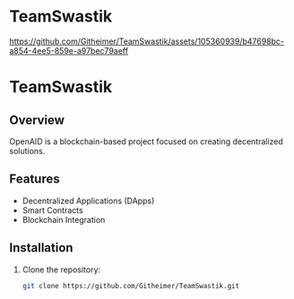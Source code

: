 ﻿# TeamSwastik


https://github.com/Githeimer/TeamSwastik/assets/105360939/b47698bc-a854-4ee5-859e-a97bec79aeff
# TeamSwastik

## Overview

OpenAID is a blockchain-based project focused on creating decentralized solutions.

## Features

- Decentralized Applications (DApps)
- Smart Contracts
- Blockchain Integration

## Installation

1. Clone the repository:
   ```bash
   git clone https://github.com/Githeimer/TeamSwastik.git

